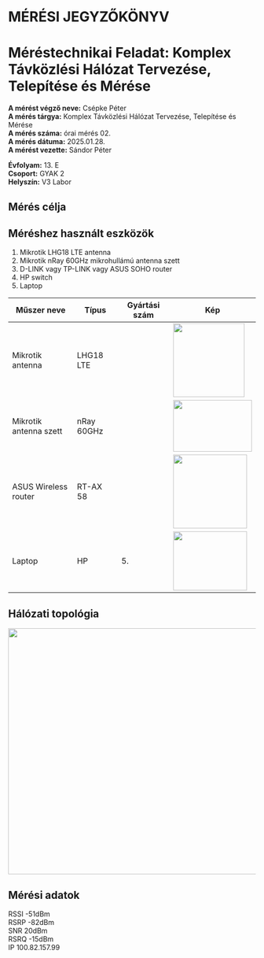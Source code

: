 # MÉRÉSI JEGYZŐKÖNYV
# Méréstechnikai Feladat: Komplex Távközlési Hálózat Tervezése, Telepítése és Mérése  

**A mérést végző neve:** Csépke Péter  
**A mérés tárgya:** Komplex Távközlési Hálózat Tervezése, Telepítése és Mérése  
**A mérés száma:** órai mérés 02.  
**A mérés dátuma:** 2025.01.28.  
**A mérést vezette:** Sándor Péter  

**Évfolyam:** 13. E  
**Csoport:** GYAK 2  
**Helyszín:** V3 Labor  

## Mérés célja  

## Méréshez használt eszközök

1. Mikrotik LHG18 LTE antenna  
2. Mikrotik nRay 60GHz mikrohullámú antenna szett  
3. D-LINK vagy TP-LINK vagy ASUS SOHO router  
4. HP switch
5. Laptop  

| Műszer neve            | Típus               | Gyártási szám |     Kép     |
| ----------------       | ------------------- | --------------| ----------- |
| Mikrotik antenna       | LHG18 LTE           |               | <img src="https://github.com/user-attachments/assets/a188f192-f0f2-4ef6-9409-eb0494ca876f" width="145" height="150">            |
| Mikrotik antenna szett | nRay 60GHz          |               | <img src="https://github.com/user-attachments/assets/65a2b6b3-a30c-4a84-9003-6495afaea4f3" width="160" height="105">            |
| ASUS Wireless router   | RT-AX 58            |               | <img src="https://github.com/user-attachments/assets/9e78269f-5e4e-4b5e-a560-6b0c6412ef05" width="150" height="150">            |
| Laptop                 | HP                  | 5.            | <img src="https://github.com/user-attachments/assets/1cb1fb51-8d2b-4dbb-9284-ea72fa476dc5" width="150" height="120">            |  

## Hálózati topológia  

<img src="https://github.com/user-attachments/assets/4d50fd23-972f-43ce-9850-8250dda6aafc" width="650" height="500">  

## Mérési adatok  
RSSI -51dBm  
RSRP -82dBm  
SNR  20dBm  
RSRQ -15dBm  
IP 100.82.157.99  
